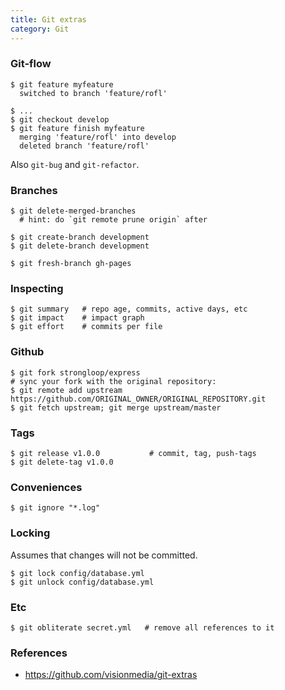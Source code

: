 ```yaml
---
title: Git extras
category: Git
---
```


### Git-flow

    $ git feature myfeature
      switched to branch 'feature/rofl'

    $ ...
    $ git checkout develop
    $ git feature finish myfeature
      merging 'feature/rofl' into develop
      deleted branch 'feature/rofl'

Also `git-bug` and `git-refactor`.

### Branches

    $ git delete-merged-branches
      # hint: do `git remote prune origin` after

    $ git create-branch development
    $ git delete-branch development

    $ git fresh-branch gh-pages

### Inspecting

    $ git summary   # repo age, commits, active days, etc
    $ git impact    # impact graph
    $ git effort    # commits per file

### Github

    $ git fork strongloop/express
    # sync your fork with the original repository:
    $ git remote add upstream https://github.com/ORIGINAL_OWNER/ORIGINAL_REPOSITORY.git
    $ git fetch upstream; git merge upstream/master


### Tags

    $ git release v1.0.0           # commit, tag, push-tags
    $ git delete-tag v1.0.0

### Conveniences

    $ git ignore "*.log"

### Locking

Assumes that changes will not be committed.

    $ git lock config/database.yml
    $ git unlock config/database.yml

### Etc

    $ git obliterate secret.yml   # remove all references to it

### References

 * https://github.com/visionmedia/git-extras
